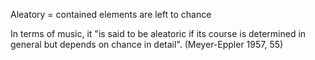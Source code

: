 Aleatory
 = contained elements are left to chance

In terms of music, it "is said to be aleatoric if its course is determined in general but depends on chance in detail".  (Meyer-Eppler 1957, 55)


